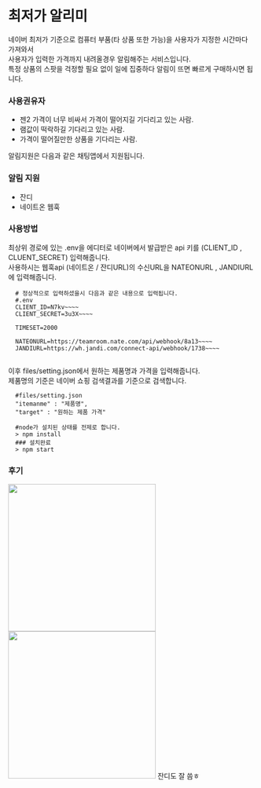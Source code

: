 

# 최저가 알리미

네이버 최저가 기준으로 컴퓨터 부품(타 상품 또한 가능)을 사용자가 지정한 시간마다 가져와서<br>
사용자가 입력한 가격까지 내려올경우 알림해주는 서비스입니다.<br>
특정 상품의 스팟을 걱정할 필요 없이 일에 집중하다 알림이 뜨면 빠르게 구매하시면 됩니다.

### 사용권유자
- 젠2 가격이 너무 비싸서 가격이 떨어지길 기다리고 있는 사람.
- 램값이 떡락하길 기다리고 있는 사람.
- 가격이 떨어질만한 상품을 기다리는 사람.

알림지원은 다음과 같은 채팅앱에서 지원됩니다. 
### 알림 지원
- 잔디
- 네이트온 웹훅

### 사용방법

최상위 경로에 있는 .env을 에디터로  네이버에서 발급받은 api 키를 (CLIENT_ID , CLUENT_SECRET) 입력해줍니다.<br>
사용하시는 웹훅api (네이트온 / 잔디URL)의 수신URL을 NATEONURL , JANDIURL에 입력해줍니다.

```
  # 정상적으로 입력하셨을시 다음과 같은 내용으로 입력됩니다.
  #.env
  CLIENT_ID=N7kv~~~~
  CLIENT_SECRET=3u3X~~~~
  
  TIMESET=2000
  
  NATEONURL=https://teamroom.nate.com/api/webhook/8a13~~~~
  JANDIURL=https://wh.jandi.com/connect-api/webhook/1738~~~~
  
```
이후 files/setting.json에서 원하는 제품명과 가격을 입력해줍니다.<br>
제품명의 기준은 네이버 쇼핑 검색결과를 기준으로 검색합니다.<br>
```
  #files/setting.json
  "itemanme" : "제품명",
  "target" : "원하는 제품 가격"
```

```
  #node가 설치된 상태를 전제로 합니다.
  > npm install
  ### 설치완료
  > npm start
 ```

### 후기
<img src="https://user-images.githubusercontent.com/36251104/61592932-4779d180-ac14-11e9-95c7-a62f0d0fcc1e.jpg" width="300px"/>
<img src="https://user-images.githubusercontent.com/36251104/61592911-08e41700-ac14-11e9-8f76-b58c1da3abde.jpg" width="300px"/>
잔디도 잘 씀ㅎ
